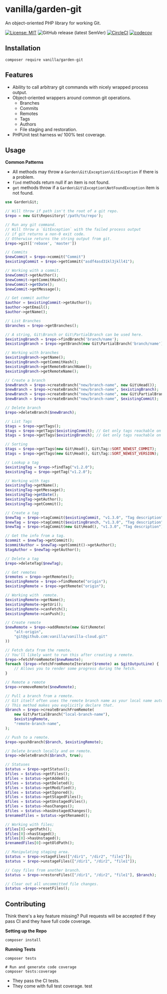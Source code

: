 # vanilla/garden-git

An object-oriented PHP library for working Git.

[![License: MIT](https://img.shields.io/badge/License-MIT-blue.svg)](https://opensource.org/licenses/MIT)
![GitHub release (latest SemVer)](https://img.shields.io/github/v/release/vanilla/garden-git?label=release)
[![CircleCI](https://circleci.com/gh/vanilla/garden-git/tree/master.svg?style=svg)](https://circleci.com/gh/vanilla/garden-git/tree/master)
[![codecov](https://codecov.io/gh/vanilla/garden-git/branch/master/graph/badge.svg?token=z1AGuq5H7w)](https://codecov.io/gh/vanilla/garden-git)

## Installation

```shell
composer require vanilla/garden-git
```

## Features

- Ability to call arbitrary git commands with nicely wrapped process output.
- Object-oriented wrappers around common git operations.
  - Branches
  - Commits
  - Remotes
  - Tags
  - Authors
  - File staging and restoration.
- PHPUnit test harness w/ 100% test coverage.

## Usage

**Common Patterns**

- All methods may throw a `Garden\Git\Exception\GitException` if there is a problem.
- `find` methods return null if an item is not found.
- `get` methods throw if a `Garden\Git\Exception\NotFoundException` item is not found.

```php
use Garden\Git;

// Will throw if path isn't the root of a git repo.
$repo = new Git\Repository('/path/to/repo');

// Run any git command.
// Will throw a `GitException` with the failed process output
// if git returns a non-0 exit code.
// Otherwise returns the string output from git.
$repo->git(['rebase', 'master'])

// Commits
$newCommit = $repo->commit("Commit")
$existingCommit = $repo->getCommit("asdf4asd31kl3jkll41");

// Working with a commit.
$newCommit->getAuthor();
$newCommit->getCommitHash();
$newCommit->getDate();
$newCommit->getMessage();

// Get commit author
$author = $existingCommit->getAuthor();
$author->getEmail();
$author->getName();

// List Branches
$branches = $repo->getBranches();

// A string, Git\Branch or Git\PartialBranch can be used here.
$existingBranch = $repo->findBranch('branch/name');
$existingBranch = $repo->getBranch(new Git\PartialBranch('branch/name'));

// Working with branches
$existingBranch->getName();
$existingBranch->getCommitHash();
$existingBranch->getRemoteBranchName();
$existingBranch->getRemoteName();

// Create a branch
$newBranch = $repo->createBranch("new/branch-name", new Git\Head());
$newBranch = $repo->createBranch("new/branch-name", $existingBranch);
$newBranch = $repo->createBranch("new/branch-name", new Git\PartialBranch("old/branch-name"));
$newBranch = $repo->createBranch("new/branch-name", $existingCommit);

// Delete branch
$repo->deleteBranch($newBranch);

// List Tags
$tags = $repo->getTags();
$tags = $repo->getTags($existingCommit); // Get only tags reachable on this commit.
$tags = $repo->getTags($existingBranch); // Get only tags reachable on a branch.

// Sorting
$tags = $repo->getTags(new Git\Head(), Git\Tag::SORT_NEWEST_COMMIT);
$tags = $repo->getTags(new Git\Head(), Git\Tag::SORT_NEWEST_VERSION);

// Lookup a tag
$existingTag = $repo->findTag("v1.2.0");
$existingTag = $repo->getTag("v1.2.0");

// Working with tags
$existingTag->getName();
$existingTag->getMessage();
$existingTag->getDate();
$existingTag->getAuthor();
$existingTag->getCommit();

// Create a tag
$newTag = $repo->tagCommit($existingCommit, "v1.3.0", "Tag description");
$newTag = $repo->tagCommit($existingBranch, "v1.3.0", "Tag description");
$newTag = $repo->tagCommit(new Git\Head(), "v1.3.0", "Tag description");

// Get the info from a tag.
$commit = $newTag->getCommit();
$commitAuthor = $newTag->getCommit()->getAuthor();
$tagAuthor = $newTag->getAuthor();

// Delete a tag
$repo->deleteTag($newTag);

// Get remotes
$remotes = $repo->getRemotes();
$existingRemote = $repo->findRemote("origin");
$existingRemote = $repo->getRemote("origin");

// Working with  remote.
$existingRemote->getName();
$existingRemote->getUri();
$existingRemote->canFetch();
$existingRemote->canPush();

// Create remote
$newRemote = $repo->addRemote(new Git\Remote(
    "alt-origin",
    "git@github.com:vanilla/vanilla-cloud.git"
))

// Fetch data from the remote.
// You'll likely want to run this after creating a remote.
$repo->fetchFromRemote($newRemote);
foreach ($repo->fetchFromRemoteIterator($remote) as $gitOutputLine) {
    // Allows you to render some progress during the fetch. 
}

// Remote a remote
$repo->removeRemote($newRemote);

// Pull a branch from a remote.
// Git itself often uses the remote branch name as your local name automatically.
// This method makes you explicitly declare that.
$branch = $repo->createBranchFromRemote(
    new Git\PartialBranch("local-branch-name"),
    $existingRemote,
    "remote-branch-name",
);

// Push to a remote.
$repo->pushBranch($branch, $existingRemote);

// Delete branch locally and on remote.
$repo->deleteBranch($branch, true);

// Statuses
$status = $repo->getStatus();
$files = $status->getFiles();
$files = $status->getAdded();
$files = $status->getDeleted();
$files = $status->getModified();
$files = $status->getIgnored();
$files = $status->getStagedFiles();
$files = $status->getUnstagedFiles();
$files = $status->hasChanges();
$files = $status->hasUnstagedChanges();
$renamedfiles = $status->getRenamed();

// Working with files;
$files[0]->getPath();
$files[0]->hasStaged();
$files[0]->hasUnstaged();
$renamedFiles[0]->getOldPath();

// Manipulating staging area.
$status = $repo->stageFiles(["/dir1", "/dir2", "file1"]);
$status = $repo->unstageFiles(["/dir1", "/dir2", "file1"]);

// Copy files from another branch.
$status = $repo->restoreFiles(["/dir1", "/dir2", "file1"], $branch);

// Clear out all uncommitted file changes.
$status =$repo->resetFiles();
```

## Contributing

Think there's a key feature missing? Pull requests will be accepted if they pass CI and they have full code coverage.

**Setting up the Repo**

```shell
composer install
```

**Running Tests**

```shell
composer tests

# Run and generate code coverage
composer tests:coverage
```

- They pass the CI tests.
- They come with full test coverage. 
test

